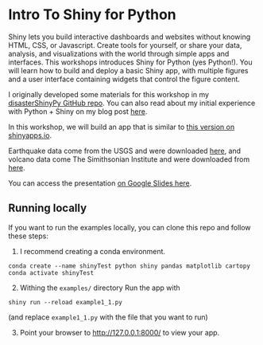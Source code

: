 # Intro To Shiny for Python
Shiny lets you build interactive dashboards and websites without knowing HTML, CSS, or Javascript. Create tools for yourself, or share your data, analysis, and visualizations with the world through simple apps and interfaces. This workshops introduces Shiny for Python (yes Python!).  You will learn how to build and deploy a basic Shiny app, with multiple figures and a user interface containing widgets that control the figure content.

I originally developed some materials for this workshop in my [disasterShinyPy GitHub repo](https://github.com/ageller/disasterShinyPy).  You can also read about my initial experience with Python + Shiny on my blog post [here](https://sites.northwestern.edu/researchcomputing/2023/04/12/experimenting-with-shiny-for-python/).

In this workshop, we will build an app that is similar to [this version on shinyapps.io](https://ageller.shinyapps.io/disasterpy/).

Earthquake data come from the USGS and were downloaded [here](https://www.kaggle.com/datasets/thedevastator/uncovering-geophysical-insights-analyzing-usgs-e), and volcano data come The Simithsonian Institute and were downloaded from [here](https://www.kaggle.com/datasets/jessemostipak/volcano-eruptions).

You can access the presentation [on Google Slides here](https://docs.google.com/presentation/d/1XEwFZRhWh1zjKL4oQAqYKrUFbs1Ij8wT/edit?usp=sharing&ouid=100526071325620132362&rtpof=true&sd=true). 


## Running locally

If you want to run the examples locally, you can clone this repo and follow these steps:

1. I recommend creating a conda environment.  
```
conda create --name shinyTest python shiny pandas matplotlib cartopy
conda activate shinyTest
```

2. Withing the `examples/` directory Run  the app with 
```
shiny run --reload example1_1.py
```

(and replace `example1_1.py` with the file that you want to run)

3. Point your browser to http://127.0.0.1:8000/ to view your app.

